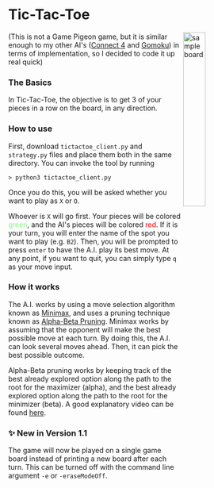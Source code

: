 # Tic-Tac-Toe  
<img src="https://github.com/k-gerner/Game-Pigeon-Solvers/blob/master/Images/Tic%20Tac%20Toe/sampleBoardOutput.png" alt = "sample board" width="30%" align = "right">  

(This is not a Game Pigeon game, but it is similar enough to my other AI's ([Connect 4](https://github.com/k-gerner/Game-Pigeon-Solvers/tree/master/Connect%204%20AI) and [Gomoku](https://github.com/k-gerner/Game-Pigeon-Solvers/tree/master/Gomoku%20AI)) in terms of implementation, so I decided to code it up real quick)  

### The Basics  
In Tic-Tac-Toe, the objective is to get 3 of your pieces in a row on the board, in any direction.  
### How to use  
First, download `tictactoe_client.py` and `strategy.py` files and place them both in the same directory. You can invoke the tool by running  
```
> python3 tictactoe_client.py
```
Once you do this, you will be asked whether you want to play as `X` or `O`.  

Whoever is `X` will go first. Your pieces will be colored <span style="color:lightgreen">green</span>, and the AI's pieces will be colored <span style="color:red">red</span>. If it is your turn, you will enter the name of the spot you want to play (e.g. `B2`). Then, you will be prompted to press `enter` to have the A.I. play its best move. At any point, if you want to quit, you can simply type `q` as your move input.

### How it works
The A.I. works by using a move selection algorithm known as [Minimax](https://en.wikipedia.org/wiki/Minimax), and uses a pruning technique known as [Alpha-Beta Pruning](https://en.wikipedia.org/wiki/Alpha%E2%80%93beta_pruning). Minimax works by assuming that the opponent will make the best possible move at each turn. By doing this, the A.I. can look several moves ahead. Then, it can pick the best possible outcome.  

Alpha-Beta pruning works by keeping track of the best already explored option along the path to the root for the maximizer (alpha), and the best already explored option along the path to the root for the minimizer (beta). A good explanatory video can be found [here](https://www.youtube.com/watch?v=xBXHtz4Gbdo&ab_channel=CS188Spring2013).


### ✨ New in Version 1.1  
The game will now be played on a single game board instead of printing a new board after each turn. This can be turned off with the command line argument `-e` or `-eraseModeOff`.
